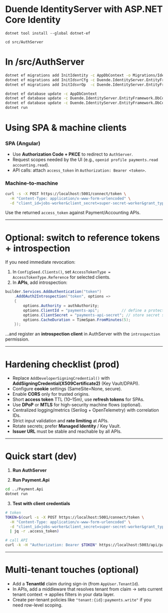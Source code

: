 ﻿# Duende IdentityServer with ASP.NET Core Identity

```dotnet tool install --global dotnet-ef```

```cd src/AuthServer```

# In /src/AuthServer
```bash
dotnet ef migrations add InitIdentity -c AppDbContext -o Migrations/Identity
dotnet ef migrations add InitIdsvrCfg -c Duende.IdentityServer.EntityFramework.DbContexts.ConfigurationDbContext -o Migrations/IdsvrCfg
dotnet ef migrations add InitIdsvrOp  -c Duende.IdentityServer.EntityFramework.DbContexts.PersistedGrantDbContext -o Migrations/IdsvrOp
```

```bash
dotnet ef database update -c AppDbContext
dotnet ef database update -c Duende.IdentityServer.EntityFramework.DbContexts.ConfigurationDbContext
dotnet ef database update -c Duende.IdentityServer.EntityFramework.DbContexts.PersistedGrantDbContext
dotnet run
```

# Using SPA & machine clients

### SPA (Angular)

* Use **Authorization Code + PKCE** to redirect to `AuthServer`.
* Request scopes needed by the UI (e.g., `openid profile payments.read accounting.read`).
* API calls: attach `access_token` in `Authorization: Bearer <token>`.

### Machine-to-machine

```bash
curl -s -X POST https://localhost:5001/connect/token \
  -H "Content-Type: application/x-www-form-urlencoded" \
  -d "client_id=jobs-worker&client_secret=super-secret-worker&grant_type=client_credentials&scope=payments.write accounting.write"
```

Use the returned `access_token` against Payment/Accounting APIs.

---

# Optional: switch to **reference tokens** + introspection

If you need immediate revocation:

1. In `ConfigSeed.Clients()`, set `AccessTokenType = AccessTokenType.Reference` for selected clients.
2. In **APIs**, add introspection:

```csharp
builder.Services.AddAuthentication("token")
    .AddOAuth2Introspection("token", options =>
    {
        options.Authority = authAuthority;
        options.ClientId = "payments-api";          // define a protected API as introspection client
        options.ClientSecret = "payments-api-secret"; // store secret safely
        options.CacheDuration = TimeSpan.FromMinutes(5);
    });
```

…and register an **introspection client** in AuthServer with the `introspection` permission.

---

# Hardening checklist (prod)

* Replace `AddDeveloperSigningCredential()` with **AddSigningCredential(X509Certificate2)** (Key Vault/DPAPI).
* Configure **cookie** settings (SameSite=None, secure).
* Enable **CORS** only for trusted origins.
* Short **access token** TTL (10–15m), use **refresh tokens** for SPAs.
* Use **DPoP** or **MTLS** for high-security machine flows (optional).
* Centralized logging/metrics (Serilog + OpenTelemetry) with correlation IDs.
* Strict input validation and **rate limiting** at APIs.
* Rotate secrets; prefer **Managed Identity** / Key Vault.
* **Issuer URL** must be stable and reachable by all APIs.

---

# Quick start (dev)

1. **Run AuthServer**


2. **Run Payment.Api**

```bash
cd ../Payment.Api
dotnet run
```

3. **Test with client credentials**

```bash
# token
TOKEN=$(curl -s -X POST https://localhost:5001/connect/token \
  -H "Content-Type: application/x-www-form-urlencoded" \
  -d "client_id=jobs-worker&client_secret=super-secret-worker&grant_type=client_credentials&scope=payments.write" \
  | jq -r .access_token)

# call API
curl -k -H "Authorization: Bearer $TOKEN" https://localhost:5003/api/payments
```

---

# Multi-tenant touches (optional)

* Add a **TenantId** claim during sign-in (from `AppUser.TenantId`).
* In APIs, add a middleware that resolves tenant from claim → sets current tenant context → applies filters in your data layer.
* Create per-tenant policies like `"tenant:{id}:payments.write"` if you need row-level scoping.


